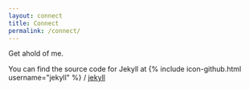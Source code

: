 ```yaml
---
layout: connect
title: Connect
permalink: /connect/
---
```


Get ahold of me.

You can find the source code for Jekyll at
{% include icon-github.html username="jekyll" %} /
[jekyll](https://github.com/jekyll/jekyll)
